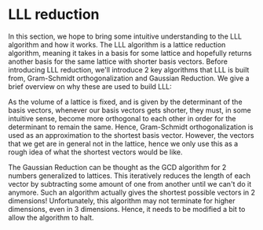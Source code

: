 # LLL reduction

In this section, we hope to bring some intuitive understanding to the LLL algorithm and how it works. The LLL algorithm is a lattice reduction algorithm, meaning it takes in a basis for some lattice and hopefully returns another basis for the same lattice with shorter basis vectors. Before introducing LLL reduction, we'll introduce 2 key algorithms that LLL is built from, Gram-Schmidt orthogonalization and Gaussian Reduction. We give a brief overview on why these are used to build LLL:

As the volume of a lattice is fixed, and is given by the determinant of the basis vectors, whenever our basis vectors gets shorter, they must, in some intuitive sense, become more orthogonal to each other in order for the determinant to remain the same. Hence, Gram-Schmidt orthogonalization is used as an approximation to the shortest basis vector. However, the vectors that we get are in general not in the lattice, hence we only use this as a rough idea of what the shortest vectors would be like.

The Gaussian Reduction can be thought as the GCD algorithm for 2 numbers generalized to lattices. This iteratively reduces the length of each vector by subtracting some amount of one from another until we can't do it anymore. Such an algorithm actually gives the shortest possible vectors in 2 dimensions! Unfortunately, this algorithm may not terminate for higher dimensions, even in 3 dimensions. Hence, it needs to be modified a bit to allow the algorithm to halt.

